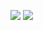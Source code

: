 ![](https://i.imgur.com/nk2XQ5C.png)
![](https://github-readme-stats.vercel.app/api?username=lncoognito&bg_color=0f0f0f&border_color=0f0f0f&text_color=ffffff&title_color=ffffff&icon_color=3388ff&show_icons=true&hide=stars,prs)
